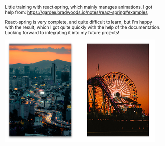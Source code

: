 Little training with react-spring, which mainly manages animations. I got help from: https://garden.bradwoods.io/notes/react-spring#examples

React-spring is very complete, and quite difficult to learn, but I'm happy with the result, which I got quite quickly with the help of the documentation. Looking forward to integrating it into my future projects!

![](demo.png)

